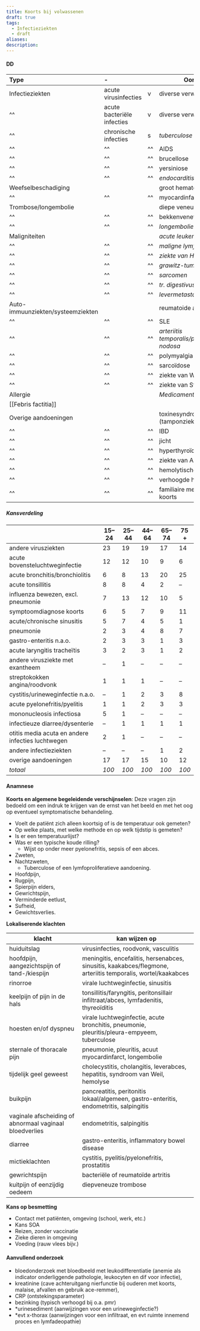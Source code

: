 ```yaml
---
title: Koorts bij volwassenen
draft: true
tags:
  - Infectieziekten
  - draft
aliases: 
description:
---
```



#### DD
| Type                              | \-                         |     | Oorzaak                                       | Freq |
|:--------------------------------- |:-------------------------- |:--- | --------------------------------------------- | ---- |
| Infectieziekten                   | acute virusinfecties       | v   | diverse verwekkers                            |      |
| ^^                                | acute bacteriële infecties | v   | diverse verwekkers                            |      |
| ^^                                | chronische infecties       | s   | *tuberculose*                                 | z    |
| ^^                                | ^^                         | ^^  | AIDS                                          | ^^   |
| ^^                                | ^^                         | ^^  | brucellose                                    | ^^   |
| ^^                                | ^^                         | ^^  | yersiniose                                    | ^^   |
| ^^                                | ^^                         | ^^  | *endocarditis lenta*                          | ^^   |
| Weefselbeschadiging               |                            |     | groot hematoom                                | ^^   |
| ^^                                | ^^                         | ^^  | myocardinfarct                                | ^^   |
| Trombose/longembolie              |                            |     | diepe veneuze trombose                        | ^^   |
| ^^                                | ^^                         | ^^  | bekkenvenetrombose                            | ^^   |
| ^^                                | ^^                         | ^^  | *longembolie*                                 | ^^   |
| Maligniteiten                     |                            |     | *acute leukemie*                              | ^^   |
| ^^                                | ^^                         | ^^  | *maligne lymfoom*                             | ^^   |
| ^^                                | ^^                         | ^^  | *ziekte van Hodgkin*                          | ^^   |
| ^^                                | ^^                         | ^^  | *grawitz-tumor*                               | ^^   |
| ^^                                | ^^                         | ^^  | *sarcomen*                                    | ^^   |
| ^^                                | ^^                         | ^^  | *tr. digestivus carcinomen*                   | ^^   |
| ^^                                | ^^                         | ^^  | *levermetastasen*                             | ^^   |
| Auto-immuunziekten/systeemziekten |                            |     | reumatoide artritis                           | ^^   |
| ^^                                | ^^                         | ^^  | SLE                                           | ^^   |
| ^^                                | ^^                         | ^^  | *arteriitis temporalis/polyarteriitis nodosa* | ^^   |
| ^^                                | ^^                         | ^^  | polymyalgia rhematica                         | ^^   |
| ^^                                | ^^                         | ^^  | sarcoïdose                                    | ^^   |
| ^^                                | ^^                         | ^^  | ziekte van Wegener                            | ^^   |
| ^^                                | ^^                         | ^^  | ziekte van Still                              | ^^   |
| Allergie                          |                            |     | *Medicamenten*                                | s    |
| [[Febris factitia]]                   |                            |     |                                               | z    |
| Overige aandoeningen              |                            |     | toxinesyndromen (tamponziekte)                | z    |
| ^^                                | ^^                         | ^^  | IBD                                           | ^^   |
| ^^                                | ^^                         | ^^  | jicht                                         | ^^   |
| ^^                                | ^^                         | ^^  | hyperthyroïdie/thyreoïditis                   | ^^   |
| ^^                                | ^^                         | ^^  | ziekte van Addison                            | ^^   |
| ^^                                | ^^                         | ^^  | hemolytische crisis                           | ^^   |
| ^^                                | ^^                         | ^^  | verhoogde hersendruk                          | ^^   |
| ^^                                | ^^                         | ^^  | familiaire mediterrane koorts                 | ^^     |

##### Kansverdeling
|                                                   | 15–24 | 25–44 | 44–64 | 65–74 | 75 +  |
| ------------------------------------------------- | ----- | ----- | ----- | ----- | ----- |
| andere virusziekten                               | 23    | 19    | 19    | 17    | 14    |
| acute bovensteluchtweginfectie                    | 12    | 12    | 10    | 9     | 6     |
| acute bronchitis/bronchiolitis                    | 6     | 8     | 13    | 20    | 25    |
| acute tonsillitis                                 | 8     | 8     | 4     | 2     | –     |
| influenza bewezen, excl. pneumonie                | 7     | 13    | 12    | 10    | 5     |
| symptoomdiagnose koorts                           | 6     | 5     | 7     | 9     | 11    |
| acute/chronische sinusitis                        | 5     | 7     | 4     | 5     | 1     |
| pneumonie                                         | 2     | 3     | 4     | 8     | 7     |
| gastro-enteritis n.a.o.                           | 2     | 3     | 3     | 1     | 3     |
| acute laryngitis tracheïtis                       | 3     | 2     | 3     | 1     | 2     |
| andere virusziekte met exantheem                  | –     | 1     | –     | –     | –     |
| streptokokken angina/roodvonk                     | 1     | 1     | 1     | –     | –     |
| cystitis/urineweginfectie n.a.o.                  | –     | 1     | 2     | 3     | 8     |
| acute pyelonefritis/pyelitis                      | 1     | 1     | 2     | 3     | 3     |
| mononucleosis infectiosa                          | 5     | 1     | –     | –     | –     |
| infectieuze diarree/dysenterie                    | –     | 1     | 1     | 1     | 1     |
| otitis media acuta en andere infecties luchtwegen | 2     | 1     | –     | –     | –     |
| andere infectieziekten                            | –     | –     | –     | 1     | 2     |
| overige aandoeningen                              | 17    | 17    | 15    | 10    | 12    |
| _totaal_                                          | _100_ | _100_ | _100_ | _100_ | _100_ |

#### Anamnese
**Koorts en algemene begeleidende verschijnselen**:
Deze vragen zijn bedoeld om een indruk te krijgen van de ernst van het beeld en met het oog op eventueel symptomatische behandeling.

 - Voelt de patiënt zich alleen koortsig of is de temperatuur ook gemeten? 
 - Op welke plaats, met welke methode en op welk tijdstip is gemeten? 
 - Is er een temperatuurlijst? 
- Was er een typische koude rilling? 
	- Wijst op onder meer pyelonefritis, sepsis of een abces.
- Zweten,
- Nachtzweten,
	- Tuberculose of een Iymfoproliferatieve aandoening.
- Hoofdpijn,
- Rugpijn,
- Spierpijn elders,
- Gewrichtspijn,
- Verminderde eetlust,
- Sufheid,
- Gewichtsverlies.


**Lokaliserende klachten**

| klacht                                                  | kan wijzen op                                                                                                |
| ------------------------------------------------------- | ------------------------------------------------------------------------------------------------------------ |
| huiduitslag                                             | virusinfecties, roodvonk, vasculitis                                                                         |
| hoofdpijn, aangezichtspijn of tand-/kiespijn            | meningitis, encefalitis, hersenabces, sinusitis, kaakabces/flegmone, arteriitis temporalis, wortel/kaakabces |
| rinorroe                                                | virale luchtweginfectie, sinusitis                                                                           |
| keelpijn of pijn in de hals                             | tonsillitis/faryngitis, peritonsillair infiltraat/abces, lymfadenitis, thyreoïditis                          |
| hoesten en/of dyspneu                                   | virale luchtweginfectie, acute bronchitis, pneumonie, pleuritis/pleura-empyeem, tuberculose                  |
| sternale of thoracale pijn                              | pneumonie, pleuritis, acuut myocardinfarct, longembolie                                                      |
| tijdelijk geel geweest                                  | cholecystitis, cholangitis, leverabces, hepatitis, syndroom van Weil, hemolyse                               |
| buikpijn                                                | pancreatitis, peritonitis lokaal/algemeen, gastro-enteritis, endometritis, salpingitis                       |
| vaginale afscheiding of abnormaal vaginaal bloedverlies | endometritis, salpingitis                                                                                    |
| diarree                                                 | gastro-enteritis, inflammatory bowel disease                                                                 |
| mictieklachten                                          | cystitis, pyelitis/pyelonefritis, prostatitis                                                                |
| gewrichtspijn                                           | bacteriële of reumatoïde artritis                                                                            |
| kuitpijn of eenzijdig oedeem                            | diepveneuze trombose<br><br>                                                                                 |

**Kans op besmetting**
- Contact met patiënten, omgeving (school, werk, etc.)
- Kans SOA
- Reizen, zonder vaccinatie
- Zieke dieren in omgeving
- Voeding (rauw vlees bijv.)

#### Aanvullend onderzoek
* bloedonderzoek met bloedbeeld met leukodifferentiatie (anemie als indicator onderliggende pathologie, leukocyten en dif voor infectie), 
* kreatinine (cave achteruitgang nierfunctie bij ouderen met koorts, malaise, afvallen en gebruik ace-remmer), 
* CRP (ontstekingsparameter) 
* bezinking (typisch verhoogd bij o.a. pmr)
* *urinesediment (aanwijzingen voor een urineweginfectie?)
* *evt x-thorax (aanwijzingen voor een infiltraat, en evt ruimte innemend proces en lymfadeopathie)
